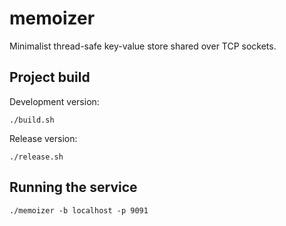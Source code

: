 # memoizer
Minimalist thread-safe key-value store shared over TCP sockets.


## Project build

Development version:

    ./build.sh

Release version:

    ./release.sh

## Running the service

    ./memoizer -b localhost -p 9091
